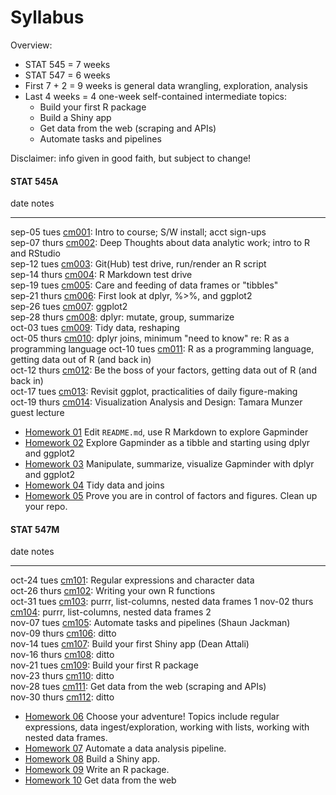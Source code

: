 # Syllabus



Overview:

  * STAT 545 = 7 weeks
  * STAT 547 = 6 weeks
  * First 7 + 2 = 9 weeks is general data wrangling, exploration, analysis
  * Last 4 weeks = 4 one-week self-contained intermediate topics:
    - Build your first R package
    - Build a Shiny app
    - Get data from the web (scraping and APIs)
    - Automate tasks and pipelines

Disclaimer: info given in good faith, but subject to change!

<!-- unholy hack to make following two tables less wide and the same wide -->
<style type="text/css">
table {
   max-width: 50%;
}
</style>

#### STAT 545A


date           notes                                                                                                                   
-------------  ------------------------------------------------------------------------------------------------------------------------
sep-05 tues    <a href="cm001_course-intro-sw-install-account-signup.html">cm001</a>: Intro to course; S/W install; acct sign-ups      
sep-07 thurs   <a href="cm002_r-rstudio-intro.html">cm002</a>: Deep Thoughts about data analytic work; intro to R and RStudio          
sep-12 tues    <a href="cm003_render-git-github-test-drive.html">cm003</a>: Git(Hub) test drive, run/render an R script                
sep-14 thurs   <a href="cm004_claim-repo-test-drive-rmd.html">cm004</a>: R Markdown test drive                                         
sep-19 tues    <a href="cm005_tidyverse-tibbles.html">cm005</a>: Care and feeding of data frames or "tibbles"                          
sep-21 thurs   <a href="cm006_tibbles-dplyr-ggplot2.html">cm006</a>: First look at dplyr, %>%, and ggplot2                             
sep-26 tues    <a href="cm007_ggplot2.html">cm007</a>: ggplot2                                                                         
sep-28 thurs   <a href="cm008_dplyr-single-table.html">cm008</a>: dplyr: mutate, group, summarize                                      
oct-03 tues    <a href="cm009_tidy-data.html">cm009</a>: Tidy data, reshaping                                                          
oct-05 thurs   <a href="cm010_joins-r-programming.html">cm010</a>: dplyr joins, minimum "need to know" re: R as a programming language
oct-10 tues    <a href="cm011_r-programming-file-io.html">cm011</a>: R as a programming language, getting data out of R (and back in)  
oct-12 thurs   <a href="cm012_file-io-factors.html">cm012</a>: Be the boss of your factors, getting data out of R (and back in)        
oct-17 tues    <a href="cm013_ggplot2-continued.html">cm013</a>: Revisit ggplot, practicalities of daily figure-making                 
oct-19 thurs   <a href="cm014_munzner-guest-lecture.html">cm014</a>: Visualization Analysis and Design: Tamara Munzer guest lecture    


  * [Homework 01](hw01_edit-README.html) Edit `README.md`, use R Markdown to explore Gapminder
  * [Homework 02](hw02_explore-gapminder-dplyr.html) Explore Gapminder as a tibble and starting using dplyr and ggplot2
  * [Homework 03](hw03_dplyr-and-more-ggplot2.html) Manipulate, summarize, visualize Gapminder with dplyr and ggplot2
  * [Homework 04](hw04_tidy-data-joins.html) Tidy data and joins
  * [Homework 05](hw05_factor-figure-boss-repo-hygiene.html) Prove you are in control of factors and figures. Clean up your repo.

#### STAT 547M


date           notes                                                                                             
-------------  --------------------------------------------------------------------------------------------------
oct-24 tues    <a href="cm101_character-data-regex.html">cm101</a>: Regular expressions and character data       
oct-26 thurs   <a href="cm102_writing-functions.html">cm102</a>: Writing your own R functions                    
oct-31 tues    <a href="cm103_list-inspection-mapping.html">cm103</a>: purrr, list-columns, nested data frames 1
nov-02 thurs   <a href="cm104_lists-and-data-frames.html">cm104</a>: purrr, list-columns, nested data frames 2   
nov-07 tues    <a href="cm105_automation-and-make.html">cm105</a>: Automate tasks and pipelines (Shaun Jackman)  
nov-09 thurs   <a href="cm106_automation-and-make.html">cm106</a>: ditto                                         
nov-14 tues    <a href="cm107_shiny-apps.html">cm107</a>: Build your first Shiny app (Dean Attali)               
nov-16 thurs   <a href="cm108_shiny-apps.html">cm108</a>: ditto                                                  
nov-21 tues    <a href="cm109_packages.html">cm109</a>: Build your first R package                               
nov-23 thurs   <a href="cm110_packages.html">cm110</a>: ditto                                                    
nov-28 tues    <a href="cm111_webdata.html">cm111</a>: Get data from the web (scraping and APIs)                 
nov-30 thurs   <a href="cm112_webdata.html">cm112</a>: ditto                                                     

  * [Homework 06](hw06_data-wrangling-conclusion.html) Choose your adventure! Topics include regular expressions, data ingest/exploration, working with lists, working with nested data frames.
  * [Homework 07](hw07_automation.html) Automate a data analysis pipeline.
  * [Homework 08](hw08_shiny.html) Build a Shiny app.
  * [Homework 09](hw09_package.html) Write an R package.
  * [Homework 10](hw10_data-from-web.html) Get data from the web
